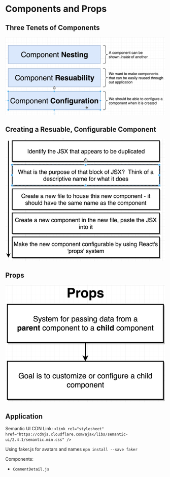 # Components and Props

## Three Tenets of Components
![tenets](../images/5_Three_tenets_of_components.png)

## Creating a Resuable, Configurable Component
![components](../images/6_Component_Resuable.png)

## Props
![props](../images/7_props.png)

## Application

Semantic UI CDN Link: ```<link rel="stylesheet"  href="https://cdnjs.cloudflare.com/ajax/libs/semantic-ui/2.4.1/semantic.min.css" />```

Using faker.js for avatars and names
```npm install --save faker```

Components:
* ```CommentDetail.js```

